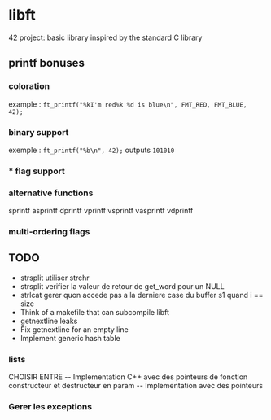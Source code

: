 # libft

42 project: basic library inspired by the standard C library

## printf bonuses
### coloration
example : ``ft_printf("%kI'm red%k %d is blue\n", FMT_RED, FMT_BLUE, 42);``

### binary support
exemple : ``ft_printf("%b\n", 42);``
outputs ``101010``

### \* flag support

### alternative functions
sprintf
asprintf
dprintf
vprintf
vsprintf
vasprintf
vdprintf

### multi-ordering flags

## TODO
- strsplit utiliser strchr
- strsplit verifier la valeur de retour de get\_word pour un NULL
- strlcat gerer quon accede pas a la derniere case du buffer s1 quand i == size
- Think of a makefile that can subcompile libft
- getnextline leaks
- Fix getnextline for an empty line
- Implement generic hash table

### lists
CHOISIR ENTRE
-- Implementation C++ avec des pointeurs de fonction constructeur et destructeur en param
-- Implementation avec des pointeurs

### Gerer les exceptions
